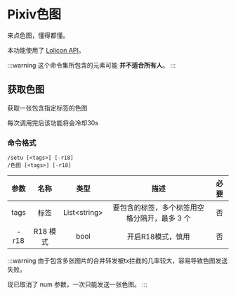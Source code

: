 # Pixiv色图

来点色图，懂得都懂。

本功能使用了 [Lolicon API](https://api.lolicon.app)。

:::warning
这个命令集所包含的元素可能 **并不适合所有人**。
:::

## 获取色图

获取一张包含指定标签的色图

每次调用完后该功能将会冷却30s

### 命令格式

```:no-line-numbers
/setu [<tags>] [-r18]
/色图 [<tags>] [-r18]
```

| 参数 |  名称  |  类型  |  描述  |  必要  |
|:----:|:----:|:----:|:----:|:----:|
| tags |  标签  |  List\<string\>  |  要包含的标签，多个标签用空格分隔开，最多 3 个  |  否  |
| -r18 |  R18 模式  |  bool  |  开启R18模式，慎用  |  否  |

:::warning
由于包含多张图片的合并转发被tx拦截的几率较大，容易导致色图发送失败。

现已取消了 num 参数，一次只能发送一张色图。
:::